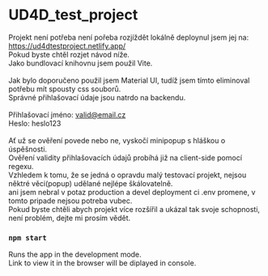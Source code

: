 # UD4D_test_project
Projekt není potřeba není pořeba rozjíždět lokálně deploynul jsem jej na: https://ud4dtestproject.netlify.app/ <br>
Pokud byste chtěl rozjet návod níže. <br>
Jako bundlovací knihovnu jsem použil Vite. <br> <br>
Jak bylo doporučeno použil jsem Material UI, tudíž jsem tímto eliminoval potřebu mít spousty css souborů. <br>
Správné přihlašovací údaje jsou natrdo na backendu. <br><br>
Přihlašovací jméno: valid@email.cz <br>
Heslo: heslo123 <br> <br>
Ať už se ověření povede nebo ne, vyskočí minipopup s hláškou o úspěšnosti. <br>
Ověření validity přihlašovacích údajů probíhá již na client-side pomocí regexu. <br>
Vzhledem k tomu, že se jedná o opravdu malý testovací projekt, nejsou něktré věci(popup) udělané nejlépe škálovatelně. <br>
ani jsem nebral v potaz production a devel deployment ci .env promene, v tomto pripade nejsou potreba vubec. <br>
Pokud byste chtěli abych projekt více rozšířil a ukázal tak svoje schopnosti, není problém, dejte mi prosím vědět. <br>

### `npm start`

Runs the app in the development mode.\
Link to view it in the browser will be diplayed in console.
